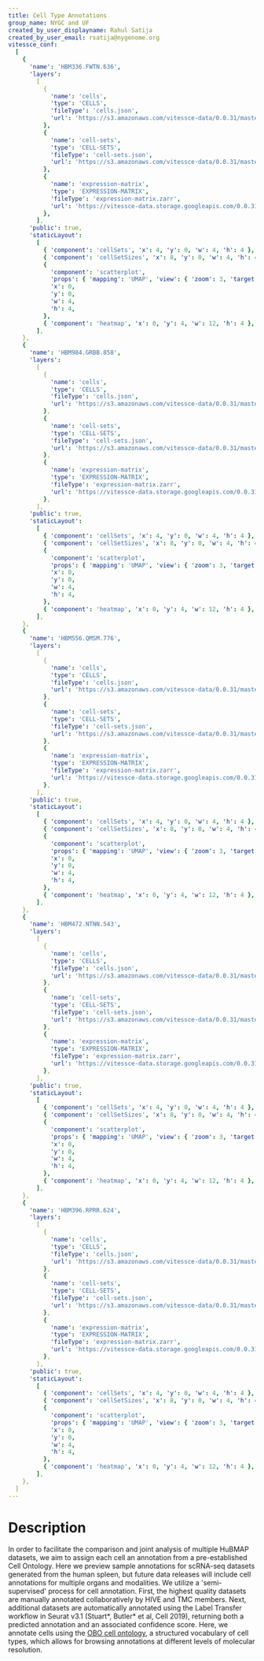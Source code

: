 ```yaml
---
title: Cell Type Annotations
group_name: NYGC and UF
created_by_user_displayname: Rahul Satija
created_by_user_email: rsatija@nygenome.org
vitessce_conf:
  [
    {
      'name': 'HBM336.FWTN.636',
      'layers':
        [
          {
            'name': 'cells',
            'type': 'CELLS',
            'fileType': 'cells.json',
            'url': 'https://s3.amazonaws.com/vitessce-data/0.0.31/master_release/satija/2dca1bf5832a4102ba780e9e54f6c350.cells.json',
          },
          {
            'name': 'cell-sets',
            'type': 'CELL-SETS',
            'fileType': 'cell-sets.json',
            'url': 'https://s3.amazonaws.com/vitessce-data/0.0.31/master_release/satija/2dca1bf5832a4102ba780e9e54f6c350.cell-sets.json',
          },
          {
            'name': 'expression-matrix',
            'type': 'EXPRESSION-MATRIX',
            'fileType': 'expression-matrix.zarr',
            'url': 'https://vitessce-data.storage.googleapis.com/0.0.31/master_release/satija/2dca1bf5832a4102ba780e9e54f6c350.expression-matrix.zarr',
          },
        ],
      'public': true,
      'staticLayout':
        [
          { 'component': 'cellSets', 'x': 4, 'y': 0, 'w': 4, 'h': 4 },
          { 'component': 'cellSetSizes', 'x': 8, 'y': 0, 'w': 4, 'h': 4 },
          {
            'component': 'scatterplot',
            'props': { 'mapping': 'UMAP', 'view': { 'zoom': 3, 'target': [0, 0, 0] } },
            'x': 0,
            'y': 0,
            'w': 4,
            'h': 4,
          },
          { 'component': 'heatmap', 'x': 0, 'y': 4, 'w': 12, 'h': 4 },
        ],
    },
    {
      'name': 'HBM984.GRBB.858',
      'layers':
        [
          {
            'name': 'cells',
            'type': 'CELLS',
            'fileType': 'cells.json',
            'url': 'https://s3.amazonaws.com/vitessce-data/0.0.31/master_release/satija/7fd04d1aba61c35843dd2eb6a19d2545.cells.json',
          },
          {
            'name': 'cell-sets',
            'type': 'CELL-SETS',
            'fileType': 'cell-sets.json',
            'url': 'https://s3.amazonaws.com/vitessce-data/0.0.31/master_release/satija/7fd04d1aba61c35843dd2eb6a19d2545.cell-sets.json',
          },
          {
            'name': 'expression-matrix',
            'type': 'EXPRESSION-MATRIX',
            'fileType': 'expression-matrix.zarr',
            'url': 'https://vitessce-data.storage.googleapis.com/0.0.31/master_release/satija/7fd04d1aba61c35843dd2eb6a19d2545.expression-matrix.zarr',
          },
        ],
      'public': true,
      'staticLayout':
        [
          { 'component': 'cellSets', 'x': 4, 'y': 0, 'w': 4, 'h': 4 },
          { 'component': 'cellSetSizes', 'x': 8, 'y': 0, 'w': 4, 'h': 4 },
          {
            'component': 'scatterplot',
            'props': { 'mapping': 'UMAP', 'view': { 'zoom': 3, 'target': [0, 0, 0] } },
            'x': 0,
            'y': 0,
            'w': 4,
            'h': 4,
          },
          { 'component': 'heatmap', 'x': 0, 'y': 4, 'w': 12, 'h': 4 },
        ],
    },
    {
      'name': 'HBM556.QMSM.776',
      'layers':
        [
          {
            'name': 'cells',
            'type': 'CELLS',
            'fileType': 'cells.json',
            'url': 'https://s3.amazonaws.com/vitessce-data/0.0.31/master_release/satija/8a238da50c0c0436510b857c21e4e792.cells.json',
          },
          {
            'name': 'cell-sets',
            'type': 'CELL-SETS',
            'fileType': 'cell-sets.json',
            'url': 'https://s3.amazonaws.com/vitessce-data/0.0.31/master_release/satija/8a238da50c0c0436510b857c21e4e792.cell-sets.json',
          },
          {
            'name': 'expression-matrix',
            'type': 'EXPRESSION-MATRIX',
            'fileType': 'expression-matrix.zarr',
            'url': 'https://vitessce-data.storage.googleapis.com/0.0.31/master_release/satija/8a238da50c0c0436510b857c21e4e792.expression-matrix.zarr',
          },
        ],
      'public': true,
      'staticLayout':
        [
          { 'component': 'cellSets', 'x': 4, 'y': 0, 'w': 4, 'h': 4 },
          { 'component': 'cellSetSizes', 'x': 8, 'y': 0, 'w': 4, 'h': 4 },
          {
            'component': 'scatterplot',
            'props': { 'mapping': 'UMAP', 'view': { 'zoom': 3, 'target': [0, 0, 0] } },
            'x': 0,
            'y': 0,
            'w': 4,
            'h': 4,
          },
          { 'component': 'heatmap', 'x': 0, 'y': 4, 'w': 12, 'h': 4 },
        ],
    },
    {
      'name': 'HBM472.NTNN.543',
      'layers':
        [
          {
            'name': 'cells',
            'type': 'CELLS',
            'fileType': 'cells.json',
            'url': 'https://s3.amazonaws.com/vitessce-data/0.0.31/master_release/satija/3683b49e27133c064ccbd59ff9723e7c.cells.json',
          },
          {
            'name': 'cell-sets',
            'type': 'CELL-SETS',
            'fileType': 'cell-sets.json',
            'url': 'https://s3.amazonaws.com/vitessce-data/0.0.31/master_release/satija/3683b49e27133c064ccbd59ff9723e7c.cell-sets.json',
          },
          {
            'name': 'expression-matrix',
            'type': 'EXPRESSION-MATRIX',
            'fileType': 'expression-matrix.zarr',
            'url': 'https://vitessce-data.storage.googleapis.com/0.0.31/master_release/satija/3683b49e27133c064ccbd59ff9723e7c.expression-matrix.zarr',
          },
        ],
      'public': true,
      'staticLayout':
        [
          { 'component': 'cellSets', 'x': 4, 'y': 0, 'w': 4, 'h': 4 },
          { 'component': 'cellSetSizes', 'x': 8, 'y': 0, 'w': 4, 'h': 4 },
          {
            'component': 'scatterplot',
            'props': { 'mapping': 'UMAP', 'view': { 'zoom': 3, 'target': [0, 0, 0] } },
            'x': 0,
            'y': 0,
            'w': 4,
            'h': 4,
          },
          { 'component': 'heatmap', 'x': 0, 'y': 4, 'w': 12, 'h': 4 },
        ],
    },
    {
      'name': 'HBM396.RPRR.624',
      'layers':
        [
          {
            'name': 'cells',
            'type': 'CELLS',
            'fileType': 'cells.json',
            'url': 'https://s3.amazonaws.com/vitessce-data/0.0.31/master_release/satija/ed8a4dbbb1554a5e3227d6dfb2368828.cells.json',
          },
          {
            'name': 'cell-sets',
            'type': 'CELL-SETS',
            'fileType': 'cell-sets.json',
            'url': 'https://s3.amazonaws.com/vitessce-data/0.0.31/master_release/satija/ed8a4dbbb1554a5e3227d6dfb2368828.cell-sets.json',
          },
          {
            'name': 'expression-matrix',
            'type': 'EXPRESSION-MATRIX',
            'fileType': 'expression-matrix.zarr',
            'url': 'https://vitessce-data.storage.googleapis.com/0.0.31/master_release/satija/ed8a4dbbb1554a5e3227d6dfb2368828.expression-matrix.zarr',
          },
        ],
      'public': true,
      'staticLayout':
        [
          { 'component': 'cellSets', 'x': 4, 'y': 0, 'w': 4, 'h': 4 },
          { 'component': 'cellSetSizes', 'x': 8, 'y': 0, 'w': 4, 'h': 4 },
          {
            'component': 'scatterplot',
            'props': { 'mapping': 'UMAP', 'view': { 'zoom': 3, 'target': [0, 0, 0] } },
            'x': 0,
            'y': 0,
            'w': 4,
            'h': 4,
          },
          { 'component': 'heatmap', 'x': 0, 'y': 4, 'w': 12, 'h': 4 },
        ],
    },
  ]
---
```


# Description

In order to facilitate the comparison and joint analysis of multiple HuBMAP datasets, we aim to assign each cell an annotation from a pre-established Cell Ontology.
Here we preview sample annotations for scRNA-seq datasets generated from the human spleen, but future data releases will include cell annotations for multiple organs and modalities.
We utilize a 'semi-supervised' process for cell annotation.
First, the highest quality datasets are manually annotated collaboratively by HIVE and TMC members.
Next, additional datasets are automatically annotated using the Label Transfer workflow in Seurat v3.1 (Stuart\*, Butler\* et al, Cell 2019), returning both a predicted annotation and an associated confidence score.
Here, we annotate cells using the [OBO cell ontology](http://www.obofoundry.org/ontology/cl.html), a structured vocabulary of cell types, which allows for browsing annotations at different levels of molecular resolution.

